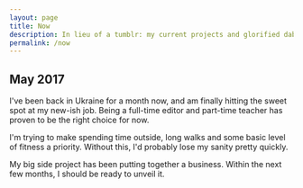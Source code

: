 ```yaml
---
layout: page
title: Now
description: In lieu of a tumblr: my current projects and glorified dabbling
permalink: /now
---
```

## May 2017

I've been back in Ukraine for a month now, and am finally hitting the sweet spot at my new-ish job. Being a full-time editor and part-time teacher has proven to be the right choice for now.

I'm trying to make spending time outside, long walks and some basic level of fitness a priority. Without this, I'd probably lose my sanity pretty quickly.

My big side project has been putting together a business. Within the next few months, I should be ready to unveil it.
